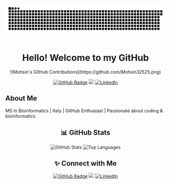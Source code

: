 <!-- Contribution Snake at the top -->
![Contribution Snake](https://github.com/Mohsin32525/mohsin-bhat/raw/refs/heads/main/dist/snake.svg)

<h1 align="center">Hello! Welcome to my GitHub</h1>

<p align="center">
  <!-- Real GitHub contributions graph -->
  ![Mohsin's GitHub Contributions](https://github.com/Mohsin32525.png)
</p>

<p align="center">
  <a href="https://github.com/Mohsin32525"><img src="https://img.shields.io/github/followers/Mohsin32525?label=Follow&style=social" alt="GitHub Badge"></a>
  <a href="mailto:bhatjones@gmail.com"><img src="https://img.shields.io/badge/email-Contact-yellow?style=flat&logo=gmail"></a>
  <a href="https://www.linkedin.com/in/mohsin-n-bhat/"><img src="https://img.shields.io/badge/LinkedIn-Connect-blue?style=flat&logo=linkedin" alt="LinkedIn"></a>
</p>

<h2>About Me</h2>
<p>MS in Bioinformatics | Italy | GitHub Enthusiast | Passionate about coding & bioinformatics</p>

<h2 align="center">📊 GitHub Stats</h2>
<p align="center">
  <img src="https://github-readme-stats.vercel.app/api?username=Mohsin32525&show_icons=true&theme=radical" alt="GitHub Stats" />
  <img src="https://github-readme-stats.vercel.app/api/top-langs/?username=Mohsin32525&layout=compact&theme=radical" alt="Top Languages" />
</p>

<h2 align="center">✨ Connect with Me</h2>
<p align="center">
  <a href="https://github.com/Mohsin32525"><img src="https://img.shields.io/github/followers/Mohsin32525?label=Follow&style=social" alt="GitHub Badge"></a>
  <a href="mailto:bhatjones@gmail.com"><img src="https://img.shields.io/badge/email-Contact-yellow?style=flat&logo=gmail"></a>
  <a href="https://www.linkedin.com/in/mohsin-n-bhat/"><img src="https://img.shields.io/badge/LinkedIn-Connect-blue?style=flat&logo=linkedin" alt="LinkedIn"></a>
</p>
